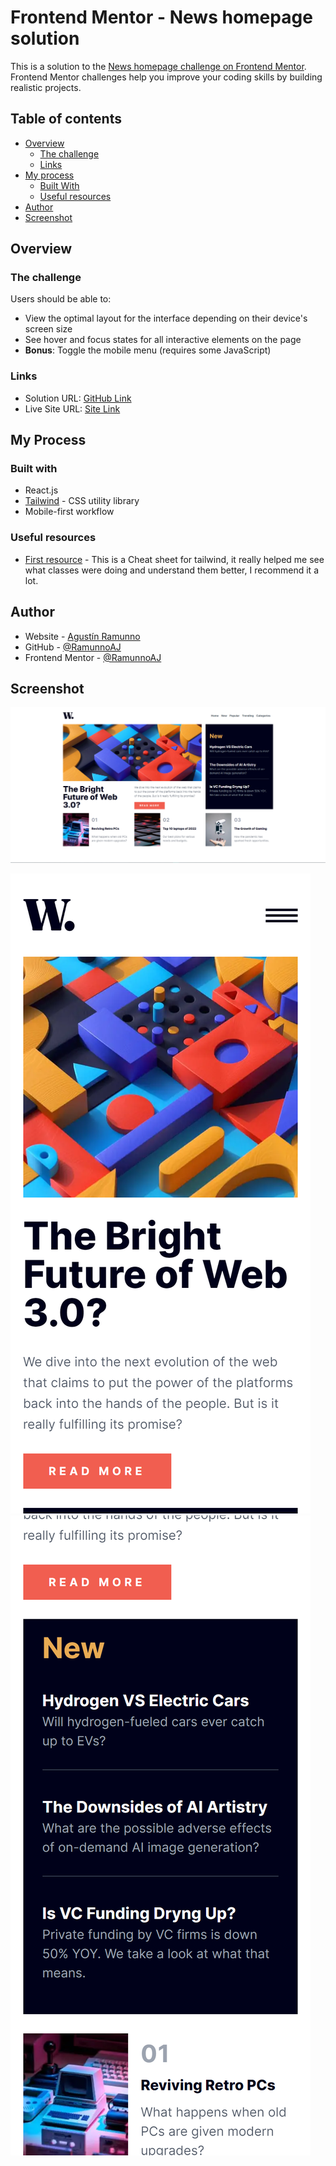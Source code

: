 # Frontend Mentor - News homepage solution

This is a solution to the [News homepage challenge on Frontend Mentor](https://www.frontendmentor.io/challenges/news-homepage-H6SWTa1MFl). Frontend Mentor challenges help you improve your coding skills by building realistic projects.

## Table of contents

- [Overview](#overview)
  - [The challenge](#the-challenge)
  - [Links](#links)
- [My process](#my-process)
  - [Built With](#built-with)
  - [Useful resources](#useful-resources)
- [Author](#author)
- [Screenshot](#screenshot)

## Overview

### The challenge

Users should be able to:

- View the optimal layout for the interface depending on their device's screen size
- See hover and focus states for all interactive elements on the page
- **Bonus**: Toggle the mobile menu (requires some JavaScript)

### Links

- Solution URL: [GitHub Link](https://github.com/RamunnoAJ/fem-news-homepage)
- Live Site URL: [Site Link](https://ramunnoaj.github.io/fem-news-homepage/)

## My Process

### Built with

- React.js
- [Tailwind](https://tailwindcss.com) - CSS utility library
- Mobile-first workflow

### Useful resources

- [First resource](https://nerdcave.com/tailwind-cheat-sheet) - This is a Cheat sheet for tailwind, it really helped me see what classes were doing and understand them better, I recommend it a lot.

## Author

- Website - [Agustín Ramunno](https://ramunnoaj.github.io/my-portfolio/)
- GitHub - [@RamunnoAJ](https://github.com/RamunnoAJ)
- Frontend Mentor - [@RamunnoAJ](https://www.frontendmentor.io/profile/RamunnoAJ)

## Screenshot

![Desktop view](./public/images/desktop-view.png)

![Mobile view 1](./public/images/mobile-view-1.png) ![Mobile view 2](./public/images/mobile-view-2.png)
